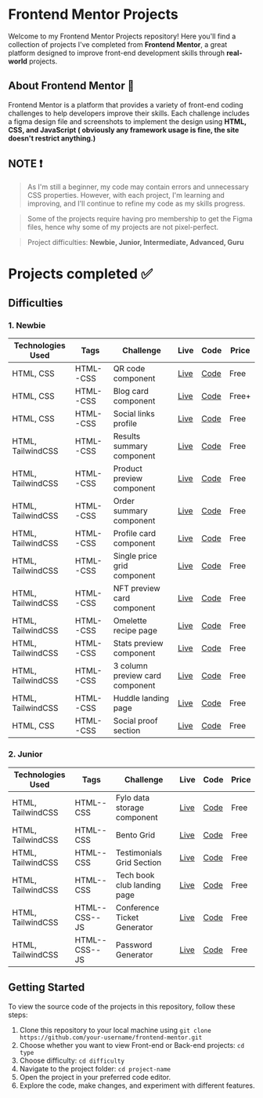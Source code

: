 # Frontend Mentor Projects

Welcome to my Frontend Mentor Projects repository! Here you'll find a collection of projects I've completed from **Frontend Mentor**, a great platform designed to improve front-end development skills through **real-world** projects.

## About Frontend Mentor 🎨

Frontend Mentor is a platform that provides a variety of front-end coding challenges to help developers improve their skills. Each challenge includes a figma design file and screenshots to implement the design using **HTML, CSS, and JavaScript ( obviously any framework usage is fine, the site doesn't restrict anything.)**

## NOTE ❗

> As I'm still a beginner, my code may contain errors and unnecessary CSS properties. However, with each project, I'm learning and improving, and I'll continue to refine my code as my skills progress.

> Some of the projects require having pro membership to get the Figma files, hence why some of my projects are not pixel-perfect.

> Project difficulties: **Newbie, Junior, Intermediate, Advanced, Guru**

# Projects completed ✅

## Difficulties

### 1. Newbie

| Technologies Used | Tags      | Challenge                       | Live                                                                   | Code                                                       | Price |
| ----------------- | --------- | ------------------------------- | ---------------------------------------------------------------------- | ---------------------------------------------------------- | ----- |
| HTML, CSS         | HTML--CSS | QR code component               | [Live](https://qr-code-seven-pied.vercel.app/)                         | [Code](./Front-end/Newbie/Qr-code)                         | Free  |
| HTML, CSS         | HTML--CSS | Blog card component             | [Live](https://blog-card-inky.vercel.app/)                             | [Code](./Front-end/Newbie/Blog-card)                       | Free+ |
| HTML, CSS         | HTML--CSS | Social links profile            | [Live](https://social-links-profile-two-azure.vercel.app/)             | [Code](./Front-end/Newbie/Social-links-profile)            | Free  |
| HTML, TailwindCSS | HTML--CSS | Results summary component       | [Live](https://results-summary-sand.vercel.app/)                       | [Code](./Front-end/Newbie/Results-summary)                 | Free  |
| HTML, TailwindCSS | HTML--CSS | Product preview component       | [Live](https://product-preview-card-component-xi-black.vercel.app/)    | [Code](./Front-end/Newbie/product-preview-card-component)  | Free  |
| HTML, TailwindCSS | HTML--CSS | Order summary component         | [Live](https://order-summary-component-eight-blond.vercel.app/)        | [Code](./Front-end/Newbie/Order-summary-component)         | Free  |
| HTML, TailwindCSS | HTML--CSS | Profile card component          | [Live](https://profile-card-component-gray-five.vercel.app/)           | [Code](./Front-end/Newbie/Profile-card-component)          | Free  |
| HTML, TailwindCSS | HTML--CSS | Single price grid component     | [Live](https://single-price-grid-component-dun-nine.vercel.app/)       | [Code](./Front-end/Newbie/Single-price-grid-component)     | Free  |
| HTML, TailwindCSS | HTML--CSS | NFT preview card component      | [Live](https://nft-preview-card-component-nu-puce.vercel.app/)         | [Code](./Front-end/Newbie/nft-preview-card-component)      | Free  |
| HTML, TailwindCSS | HTML--CSS | Omelette recipe page            | [Live](https://recipe-page-dun-xi.vercel.app/)                         | [Code](./Front-end/Newbie/Recipe-page)                     | Free  |
| HTML, TailwindCSS | HTML--CSS | Stats preview component         | [Live](https://stats-preview-card-component-theta-six.vercel.app/)     | [Code](./Front-end/Newbie/stats-preview-card-component)    | Free  |
| HTML, TailwindCSS | HTML--CSS | 3 column preview card component | [Live](https://3-column-preview-card-component-eight-bice.vercel.app/) | [Code](./Front-end/Newbie/3-column-preview-card-component) | Free  |
| HTML, TailwindCSS | HTML--CSS | Huddle landing page             | [Live](https://huddle-landing-page-gray-nu.vercel.app/)                | [Code](./Front-end/Newbie/huddle-landing-page)             | Free  |
| HTML, CSS         | HTML--CSS | Social proof section            | [Live](https://social-proof-section-iota.vercel.app/)                  | [Code](./Front-end/Newbie/social-proof-section)            | Free  |

### 2. Junior

| Technologies Used | Tags          | Challenge                   | Live                                                              | Code                                                   | Price |
| ----------------- | ------------- | --------------------------- | ----------------------------------------------------------------- | ------------------------------------------------------ | ----- |
| HTML, TailwindCSS | HTML--CSS     | Fylo data storage component | [Live](https://fylo-data-storage-component-gamma-one.vercel.app/) | [Code](./Front-end/Junior/fylo-data-storage-component) | Free  |
| HTML, TailwindCSS | HTML--CSS     | Bento Grid                  | [Live](https://bento-grid-virid.vercel.app/)                      | [Code](./Front-end/Junior/Bento-grid)                  | Free  |
| HTML, TailwindCSS | HTML--CSS     | Testimonials Grid Section   | [Live](https://testimonials-grid-section-drab-delta.vercel.app/)  | [Code](./Front-end/Junior/Testimonials-grid)           | Free  |
| HTML, TailwindCSS | HTML--CSS     | Tech book club landing page | [Live](https://tech-book-landing-page.vercel.app/)                | [Code](./Front-end/Junior/tech-book-landing-page)      | Free  |
| HTML, TailwindCSS | HTML--CSS--JS | Conference Ticket Generator | [Live](https://conference-ticket-geneator.vercel.app/)            | [Code](./Front-end/Junior/conference-ticket-generator) | Free  |
| HTML, TailwindCSS | HTML--CSS--JS | Password Generator          | [Live](https://password-generator-nine-roan.vercel.app/)          | [Code](./Front-end/Junior/password-generator)          | Free  |

## Getting Started

To view the source code of the projects in this repository, follow these steps:

1. Clone this repository to your local machine using `git clone https://github.com/your-username/frontend-mentor.git`
2. Choose whether you want to view Front-end or Back-end projects: `cd type`
3. Choose difficulty: `cd difficulty`
4. Navigate to the project folder: `cd project-name`
5. Open the project in your preferred code editor.
6. Explore the code, make changes, and experiment with different features.
